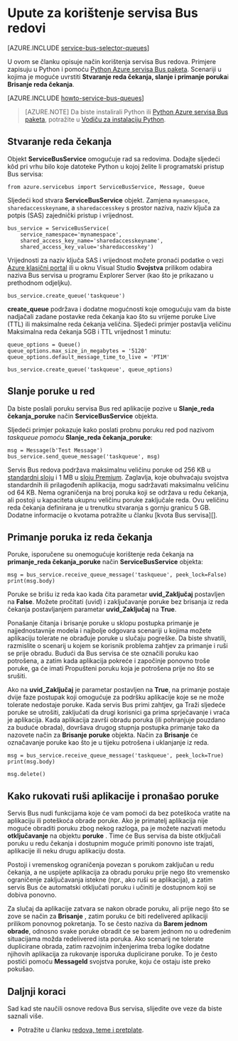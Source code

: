 <properties 
    pageTitle="Kako pomoću servisa Bus redova pomoću Python | Microsoft Azure" 
    description="Saznajte kako koristiti Bus servisa Azure redova iz Python." 
    services="service-bus" 
    documentationCenter="python" 
    authors="sethmanheim" 
    manager="timlt" 
    editor=""/>

<tags 
    ms.service="service-bus" 
    ms.workload="na" 
    ms.tgt_pltfrm="na" 
    ms.devlang="python" 
    ms.topic="article" 
    ms.date="09/21/2016" 
    ms.author="sethm;lmazuel"/>


# <a name="how-to-use-service-bus-queues"></a>Upute za korištenje servisa Bus redovi

[AZURE.INCLUDE [service-bus-selector-queues](../../includes/service-bus-selector-queues.md)]

U ovom se članku opisuje način korištenja servisa Bus redova. Primjere zapisuju u Python i pomoću [Python Azure servisa Bus paketa][]. Scenariji u kojima je moguće uvrstiti **Stvaranje reda čekanja, slanje i primanje poruka**i **Brisanje reda čekanja**.

[AZURE.INCLUDE [howto-service-bus-queues](../../includes/howto-service-bus-queues.md)]

> [AZURE.NOTE] Da biste instalirali Python ili [Python Azure servisa Bus paketa][], potražite u [Vodiču za instalaciju Python](../python-how-to-install.md).

## <a name="create-a-queue"></a>Stvaranje reda čekanja

Objekt **ServiceBusService** omogućuje rad sa redovima. Dodajte sljedeći kôd pri vrhu bilo koje datoteke Python u kojoj želite li programatski pristup Bus servisa:

```
from azure.servicebus import ServiceBusService, Message, Queue
```

Sljedeći kod stvara **ServiceBusService** objekt. Zamjena `mynamespace`, `sharedaccesskeyname`, a `sharedaccesskey` s prostor naziva, naziv ključa za potpis (SAS) zajednički pristup i vrijednost.

```
bus_service = ServiceBusService(
    service_namespace='mynamespace',
    shared_access_key_name='sharedaccesskeyname',
    shared_access_key_value='sharedaccesskey')
```

Vrijednosti za naziv ključa SAS i vrijednost možete pronaći podatke o vezi [Azure klasični portal][] ili u oknu Visual Studio **Svojstva** prilikom odabira naziva Bus servisa u programu Explorer Server (kao što je prikazano u prethodnom odjeljku).

```
bus_service.create_queue('taskqueue')
```

**create_queue** podržava i dodatne mogućnosti koje omogućuju vam da biste nadjačali zadane postavke reda čekanja kao što su vrijeme poruke Live (TTL) ili maksimalne reda čekanja veličina. Sljedeći primjer postavlja veličinu Maksimalna reda čekanja 5GB i TTL vrijednost 1 minutu:

```
queue_options = Queue()
queue_options.max_size_in_megabytes = '5120'
queue_options.default_message_time_to_live = 'PT1M'

bus_service.create_queue('taskqueue', queue_options)
```

## <a name="send-messages-to-a-queue"></a>Slanje poruke u red

Da biste poslali poruku servisa Bus red aplikacije pozive u **Slanje\_reda čekanja\_poruke** način **ServiceBusService** objekta.

Sljedeći primjer pokazuje kako poslati probnu poruku red pod nazivom *taskqueue pomoću* **Slanje\_reda čekanja\_poruke**:

```
msg = Message(b'Test Message')
bus_service.send_queue_message('taskqueue', msg)
```

Servis Bus redova podržava maksimalnu veličinu poruke od 256 KB u [standardni sloju](service-bus-premium-messaging.md) i 1 MB u [sloju Premium](service-bus-premium-messaging.md). Zaglavlja, koje obuhvaćaju svojstva standardnih ili prilagođenih aplikacija, mogu sadržavati maksimalnu veličinu od 64 KB. Nema ograničenja na broj poruka koji se održava u redu čekanja, ali postoji u kapaciteta ukupnu veličinu poruke zaključale reda. Ovu veličinu reda čekanja definirana je u trenutku stvaranja s gornju granicu 5 GB. Dodatne informacije o kvotama potražite u članku [kvota Bus servisa][].

## <a name="receive-messages-from-a-queue"></a>Primanje poruka iz reda čekanja

Poruke, isporučene su onemogućuje korištenje reda čekanja na **primanje\_reda čekanja\_poruke** način **ServiceBusService** objekta:

```
msg = bus_service.receive_queue_message('taskqueue', peek_lock=False)
print(msg.body)
```

Poruke se brišu iz reda kao kada čita parametar **uvid\_Zaključaj** postavljen na **False**. Možete pročitati (uvid) i zaključavanje poruke bez brisanja iz reda čekanja postavljanjem parametar **uvid\_Zaključaj** na **True**.

Ponašanje čitanja i brisanje poruke u sklopu postupka primanje je najjednostavnije modela i najbolje odgovara scenariji u kojima možete aplikaciju tolerate ne obrađuje poruke u slučaju pogreške. Da biste shvatili, razmislite o scenarij u kojem se korisnik problema zahtjev za primanje i ruši se prije obradu. Budući da Bus servisa će ste označili poruku kao potrošena, a zatim kada aplikacija pokreće i započinje ponovno troše poruke, ga će imati Propušteni poruku koja je potrošena prije no što se srušiti.

Ako na **uvid\_Zaključaj** je parametar postavljen na **True**, na primanje postaje dvije faze postupak koji omogućuje za podršku aplikacije koje se ne može tolerate nedostaje poruke. Kada servis Bus primi zahtjev, ga Traži sljedeće poruke se utrošiti, zaključati da drugi korisnici ga prima sprječavanje i vraća je aplikacija. Kada aplikacija završi obradu poruka (ili pohranjuje pouzdano za buduće obrada), dovršava drugog stupnja postupka primanje tako da nazovete način za **Brisanje** **poruke** objekta. Način za **Brisanje** će označavanje poruke kao što je u tijeku potrošena i uklanjanje iz reda.

```
msg = bus_service.receive_queue_message('taskqueue', peek_lock=True)
print(msg.body)

msg.delete()
```

## <a name="how-to-handle-application-crashes-and-unreadable-messages"></a>Kako rukovati ruši aplikacije i pronašao poruke

Servis Bus nudi funkcijama koje će vam pomoći da bez poteškoća vratite na aplikaciju ili poteškoća obrade poruke. Ako je primatelj aplikacija nije moguće obraditi poruku zbog nekog razloga, pa je možete nazvati metodu **otključavanje** na objektu **poruke** . Time će Bus servisa da biste otključali poruku u redu čekanja i dostupnim moguće primiti ponovno iste trajati, aplikacije ili neku drugu aplikaciju dosta.

Postoji i vremenskog ograničenja povezan s porukom zaključan u redu čekanja, a ne uspijete aplikacija za obradu poruku prije nego što vremensko ograničenje zaključavanja istekne (npr., ako ruši se aplikacija), a zatim servis Bus će automatski otključati poruku i učiniti je dostupnom koji se dobiva ponovno.

Za slučaj da aplikacije zatvara se nakon obrade poruku, ali prije nego što se zove se način za **Brisanje** , zatim poruku će biti redelivered aplikaciji prilikom ponovnog pokretanja. To se često naziva da **Barem jednom obrade**, odnosno svake poruke obradit će se barem jednom no u određenim situacijama možda redelivered ista poruka. Ako scenarij ne tolerate duplicirane obrada, zatim razvojnim inženjerima treba logike dodatne njihovih aplikacija za rukovanje isporuka duplicirane poruke. To je često postići pomoću **MessageId** svojstva poruke, koju će ostaju iste preko pokušao.

## <a name="next-steps"></a>Daljnji koraci

Sad kad ste naučili osnove redova Bus servisa, slijedite ove veze da biste saznali više.

-   Potražite u članku [redova, teme i pretplate][].

[Azure klasični portal]: https://manage.windowsazure.com
[Python Azure servisa Bus paketa]: https://pypi.python.org/pypi/azure-servicebus  
[Redova, teme i pretplate]: service-bus-queues-topics-subscriptions.md
[Servis Bus kvote]: service-bus-quotas.md
 
